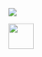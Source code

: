 <!-- Quantidade de commits por linguagem-->
<div>
<p align="left"><img src="https://github-readme-stats.vercel.app/api/top-langs/?username=undevalmeida&layout=compact&langs_count=10&theme=dracula&include_all_commits=true&hide_title=true&hide_border=true&border_radius=20&card_width=700" /></p>
</div>

<!-- Icone do Linkedin-->
<div>
  <a href="https://www.linkedin.com/in/undevalmeida/" target="_blank"><img src="https://logospng.org/download/linkedin/logo-linkedin-icon-4096.png")
" target="_blank" height="50" width="50"></a>
</div>

